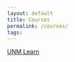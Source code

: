 ```yaml
---
layout: default
title: Courses
permalink: /courses/
tags: 
---
```


[UNM Learn](https://learn.unm.edu/)
